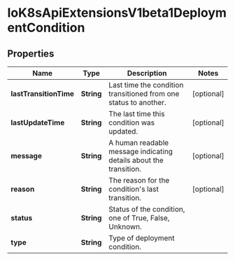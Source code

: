 
# IoK8sApiExtensionsV1beta1DeploymentCondition

## Properties
Name | Type | Description | Notes
------------ | ------------- | ------------- | -------------
**lastTransitionTime** | **String** | Last time the condition transitioned from one status to another. |  [optional]
**lastUpdateTime** | **String** | The last time this condition was updated. |  [optional]
**message** | **String** | A human readable message indicating details about the transition. |  [optional]
**reason** | **String** | The reason for the condition&#39;s last transition. |  [optional]
**status** | **String** | Status of the condition, one of True, False, Unknown. | 
**type** | **String** | Type of deployment condition. | 



